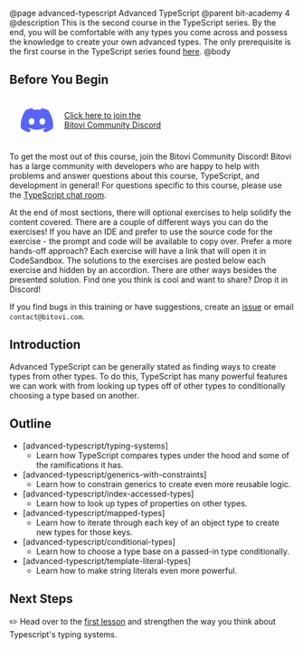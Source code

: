 @page advanced-typescript Advanced TypeScript
@parent bit-academy 4
@description This is the second course in the TypeScript series. By the end, you will be comfortable with any types you come across and possess the knowledge to create your own advanced types. The only prerequisite is the first course in the TypeScript series found [here](learn-typescript.html).
@body

## Before You Begin

<a href="https://discord.gg/J7ejFsZnJ4" style="display:flex;align-items:center">
<img src="./static/img/discord.png"
  style="float:left; margin:20px" width="57"/> <span style="display: inline-block;">Click here to join the<br/>Bitovi Community Discord</span></a>

To get the most out of this course, join the Bitovi Community Discord! Bitovi has a large community with developers who are happy to help with problems and answer questions about this course, TypeScript, and development in general! For questions specific to this course, please use the [TypeScript chat room](https://discord.gg/qxqgyGquk7).

At the end of most sections, there will optional exercises to help solidify the content covered. There are a couple of different ways you can do the exercises! If you have an IDE and prefer to use the source code for the exercise - the prompt and code will be available to copy over. Prefer a more hands-off approach? Each exercise will have a link that will open it in CodeSandbox. The solutions to the exercises are posted below each exercise and hidden by an accordion. There are other ways besides the presented solution. Find one you think is cool and want to share? Drop it in Discord!

If you find bugs in this training or have suggestions, create an [issue](https://github.com/bitovi/academy/issues) or email `contact@bitovi.com`.

## Introduction

Advanced TypeScript can be generally stated as finding ways to create types from other types. To do this, TypeScript has many powerful features we can work with from looking up types off of other types to conditionally choosing a type based on another.

## Outline

- [advanced-typescript/typing-systems]
  - Learn how TypeScript compares types under the hood and some of the ramifications it has.
- [advanced-typescript/generics-with-constraints]
  - Learn how to constrain generics to create even more reusable logic.
- [advanced-typescript/index-accessed-types]
  - Learn how to look up types of properties on other types.
- [advanced-typescript/mapped-types]
  - Learn how to iterate through each key of an object type to create new types for those keys.
- [advanced-typescript/conditional-types]
  - Learn how to choose a type base on a passed-in type conditionally.
- [advanced-typescript/template-literal-types]
  - Learn how to make string literals even more powerful.

## Next Steps

✏️ Head over to the [first lesson](advanced-typescript/typing-systems.html) and strengthen the way you think about Typescript's typing systems.
